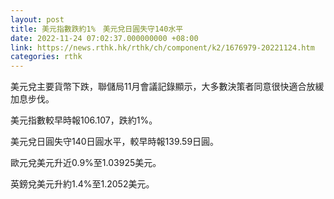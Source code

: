 ```yaml
---
layout: post
title: 美元指數跌約1%　美元兌日圓失守140水平
date: 2022-11-24 07:02:37.000000000 +08:00
link: https://news.rthk.hk/rthk/ch/component/k2/1676979-20221124.htm
categories: rthk
---
```


美元兌主要貨幣下跌，聯儲局11月會議記錄顯示，大多數決策者同意很快適合放緩加息步伐。

美元指數較早時報106.107，跌約1%。

美元兌日圓失守140日圓水平，較早時報139.59日圓。

歐元兌美元升近0.9%至1.03925美元。

英鎊兌美元升約1.4%至1.2052美元。
